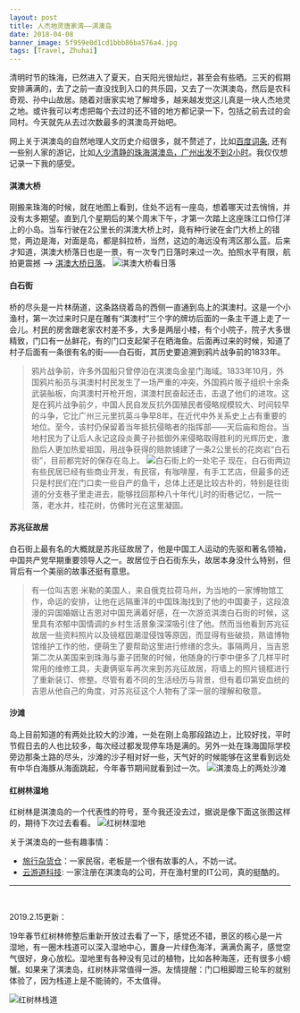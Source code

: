 ```yaml
---
layout: post
title: 人杰地灵唐家湾——淇澳岛
date: 2018-04-08
banner_image: 5f959e0d1cd1bbb86ba576a4.jpg
tags: [Travel, Zhuhai]
---
```


清明时节的珠海，已然进入了夏天，白天阳光很灿烂，甚至会有些晒。三天的假期安排满满的，去了之前一直没找到入口的共乐园，又去了一次淇澳岛，然后是农科奇观、孙中山故居。随着对唐家实地了解增多，越来越发觉这儿真是一块人杰地灵之地。或许我可以考虑把每个去过的还不错的地方都记录一下，包括之前去过的会同村。今天就先从去过次数最多的淇澳岛开始吧。

<!--more-->

网上关于淇澳岛的自然地理人文历史介绍很多，就不赘述了，比如[百度词条](https://baike.baidu.com/item/%E6%B7%87%E6%BE%B3%E5%B2%9B), 还有一些别人家的游记，比如[人少清静的珠海淇澳岛，广州出发不到2小时](http://www.mafengwo.cn/gonglve/ziyouxing/27316.html)。我仅仅想记录一下我的感受。

#### 淇澳大桥
刚搬来珠海的时候，就在地图上看到，住处不远有一座岛，想着哪天过去悄悄，并没有太多期望。直到几个星期后的某个周末下午，才第一次踏上这座珠江口伶仃洋上的小岛。当车行驶在2公里长的淇澳大桥上时，竟有种行驶在金门大桥上的错觉，两边是海，对面是岛，都是斜拉桥，当然，这边的海远没有湾区那么蓝。后来才知道，淇澳大桥落日也是一景，有一次专门日落时来过一次。拍照水平有限，航拍更震撼 --> [淇澳大桥日落](https://v.qq.com/x/page/s0309ll5wyw.html)。
![淇澳大桥看日落]({{site.img_path}}/5f959e0d1cd1bbb86ba5769e.jpg)

#### 白石街
桥的尽头是一片林荫道，这条路绕着岛的西侧一直通到岛上的淇澳村。这是一个小渔村，第一次过来时只是在雕有“淇澳村”三个字的牌坊后面的一条主干道上走了一会儿。村民的房舍跟老家农村差不多，大多是两层小楼，有个小院子，院子大多很精致，门口有一丛鲜花，有的门口支起架子在晒海鱼。后面再过来的时候，知道了村子后面有一条很有名的街——白石街，其历史要追溯到鸦片战争前的1833年。
> 鸦片战争前，许多外国船只曾停泊在淇澳岛金星门海域。1833年10月，外国鸦片船员与淇澳村村民发生了一场严重的冲突，外国鸦片贩子组织十余条武装舢板，向淇澳村开枪开炮，淇澳村民奋起还击，击退了他们的进攻。这是在鸦片战争前夕，中国人民自发反抗外国殖民者侵略规模较大、时间较早的斗争，它比广州三元里抗英斗争早8年，在近代中外关系史上占有重要的地位。至今，该村仍保留着当年抵抗侵略者的指挥部——天后庙和炮台。当地村民为了让后人永记这段炎黄子孙抵御外来侵略取得胜利的光辉历史，激励后人更加热爱祖国，用战争获得的赔款铺建了一条2公里长的花岗岩“白石街”，目前都完好的保存在岛上。
![白石街上的一处宅子]({{site.img_path}}/5f959e0d1cd1bbb86ba5767a.jpg)
现在，白石街两边有些民居已经有些商业开发，有民宿，有咖啡屋，有手工艺店，但最多的还只是村民们在门口卖一些自产的鱼干，总体上还是比较古朴的，特别是往街道的分支巷子里走进去，能够找回那种八十年代儿时的街巷记忆，一院一落，老水井，桂花树，仿佛时光在这里凝固。

#### 苏兆征故居
白石街上最有名的大概就是苏兆征故居了，他是中国工人运动的先驱和著名领袖，中国共产党早期重要领导人之一。故居位于白石街东头，故居本身没什么特别，但背后有一个美丽的故事还挺有意思。
> 有一位叫吉恩·米勒的美国人，来自俄克拉荷马州，为当地的一家博物馆工作，命运的安排，让他在远隔重洋的中国珠海找到了他的中国妻子，这段浪漫的异国婚姻让吉恩对中国充满着好感，在一次游览淇澳白石街的时候，这里具有浓郁中国情调的乡村生活景象深深吸引住了他。然而当他看到苏兆征故居一些资料照片以及镜框因潮湿侵蚀等原因，而显得有些破损，熟谙博物馆维护工作的他，便萌生了要帮助这里进行修缮的念头。事隔两月，当吉恩第二次从美国来到珠海与妻子团聚的时候，他随身的行李中便多了几样平时常用的维修工具，夫妻俩驱车再次来到苏兆征故居，将墙上的照片镜框进行了重新装订、修整。尽管有着不同的生活经历与背景，但有着印第安血统的吉恩从他自己的角度，对苏兆征这个人物有了深一层的理解和敬意。

#### 沙滩
岛上目前知道的有两处比较大的沙滩，一处在刚上岛那段路边上，比较好找，平时节假日去的人也比较多，每次经过都发现停车场是满的。另外一处在珠海国际学校旁边那条土路的尽头，沙滩的沙子相对好一些，天气好的时候能够在这里看到远处有中华白海豚从海面跳起，今年春节期间就看到过一次。
![淇澳岛上的两处沙滩]({{site.img_path}}/5f959e0d1cd1bbb86ba57693.png)

#### 红树林湿地
红树林是淇澳岛的一个代表性的符号，至今我还没去过，据说是像下面这张图这样的，期待下次过去看看。
![红树林湿地]({{site.img_path}}/5f959e0d1cd1bbb86ba576ad.jpg)


关于淇澳岛的一些有趣事情：
- [旅行杂货仓](https://zhuanlan.zhihu.com/p/27834045)：一家民宿，老板是一个很有故事的人，不妨一试。
- [云游道科技](http://www.tratao.com/): 一家注册在淇澳岛的公司，开在渔村里的IT公司，真的挺酷的。

----------------------
<br>

2019.2.15更新：  

19年春节红树林修整后重新开放过去看了一下，感觉还不错，景区的核心是一片湿地，有一圈木栈道可以深入湿地中心，置身一片绿色海洋，满满负离子，感觉空气很好，身心放松。湿地里有各种没有见过的植物，比如各种海莲，还有很多小螃蟹。如果来了淇澳岛，红树林非常值得一游。友情提醒：门口租脚蹬三轮车的就别体验了，因为栈道上是不能骑的，不太值得。

![红树林栈道]({{site.img_path}}/5f959d911cd1bbb86ba55ae6.jpg)





